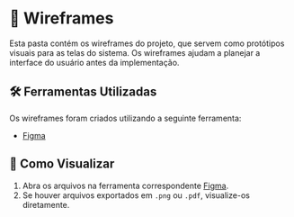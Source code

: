 # 📐 Wireframes

Esta pasta contém os wireframes do projeto, que servem como protótipos visuais para as telas do sistema. Os wireframes ajudam a planejar a interface do usuário antes da implementação.

## 🛠️ Ferramentas Utilizadas

Os wireframes foram criados utilizando a seguinte ferramenta:

- [Figma](https://www.figma.com/)


## 📜 Como Visualizar

1. Abra os arquivos na ferramenta correspondente [Figma](https://www.figma.com/design/ojSv6CuDK6FKqPu1FPEa73/GeoMundo---WireFrames?node-id=6-93&t=cjwSmvbHmuFBJeHj-1).
2. Se houver arquivos exportados em `.png` ou `.pdf`, visualize-os diretamente.